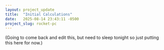 ```yaml
---
layout: project_update
title:  "Initial Calculations"
date:   2025-08-14 23:43:11 -0500
project_slug: rocket-pc
---
```


(Going to come back and edit this, but need to sleep tonight so just putting this here for now.)